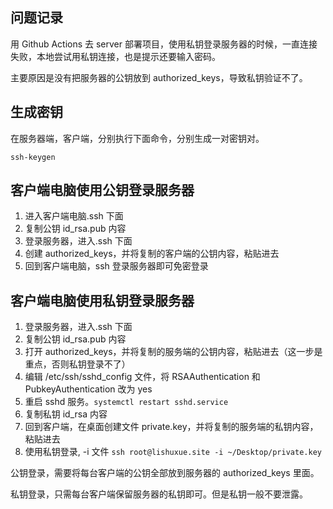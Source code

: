 ## 问题记录

用 Github Actions 去 server 部署项目，使用私钥登录服务器的时候，一直连接失败，本地尝试用私钥连接，也是提示还要输入密码。

主要原因是没有把服务器的公钥放到 authorized_keys，导致私钥验证不了。

## 生成密钥

在服务器端，客户端，分别执行下面命令，分别生成一对密钥对。

```
ssh-keygen
```

## 客户端电脑使用公钥登录服务器

1. 进入客户端电脑.ssh 下面
2. 复制公钥 id_rsa.pub 内容
3. 登录服务器，进入.ssh 下面
4. 创建 authorized_keys，并将复制的客户端的公钥内容，粘贴进去
5. 回到客户端电脑，ssh 登录服务器即可免密登录

## 客户端电脑使用私钥登录服务器

1. 登录服务器，进入.ssh 下面
2. 复制公钥 id_rsa.pub 内容
3. 打开 authorized_keys，并将复制的服务端的公钥内容，粘贴进去（这一步是重点，否则私钥登录不了）
4. 编辑 /etc/ssh/sshd_config 文件，将 RSAAuthentication 和 PubkeyAuthentication 改为 yes
5. 重启 sshd 服务。`systemctl restart sshd.service`
6. 复制私钥 id_rsa 内容
7. 回到客户端，在桌面创建文件 private.key，并将复制的服务端的私钥内容，粘贴进去
8. 使用私钥登录, -i 文件 `ssh root@lishuxue.site -i ~/Desktop/private.key`

公钥登录，需要将每台客户端的公钥全部放到服务器的 authorized_keys 里面。

私钥登录，只需每台客户端保留服务器的私钥即可。但是私钥一般不要泄露。
